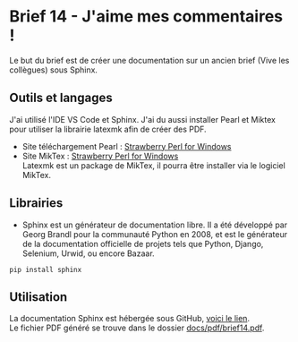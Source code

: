 # Brief 14 - J'aime mes commentaires !

Le but du brief est de créer une documentation sur un ancien brief (Vive les collègues) sous Sphinx.

## Outils et langages

J'ai utilisé l'IDE VS Code et Sphinx. J'ai du aussi installer Pearl et Miktex pour utiliser la librairie latexmk afin de créer des PDF.  
- Site téléchargement Pearl : [Strawberry Perl for Windows](https://strawberryperl.com/)  
- Site MikTex : [Strawberry Perl for Windows](https://miktex.org/download)  
Latexmk est un package de MikTex, il pourra être installer via le logiciel MikTex.


## Librairies

 - Sphinx est un générateur de documentation libre. Il a été développé par Georg Brandl pour la communauté Python en 2008, et est le générateur de la documentation officielle de projets tels que Python, Django, Selenium, Urwid, ou encore Bazaar.
```
pip install sphinx
```


## Utilisation

La documentation Sphinx est hébergée sous GitHub, [voici le lien](https://sophana63.github.io/brief_14_J-aime-mes-commentaires/).  
Le fichier PDF généré se trouve dans le dossier [docs/pdf/brief14.pdf](https://github.com/Sophana63/brief_14_J-aime-mes-commentaires/blob/master/docs/pdf/brief14.pdf).




